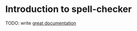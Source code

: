 # Introduction to spell-checker

TODO: write [great documentation](http://jacobian.org/writing/what-to-write/)
